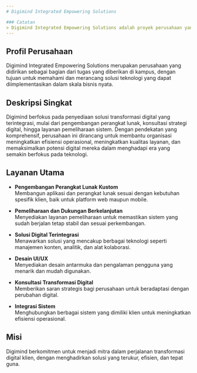 ```yaml
---
# Digimind Integrated Empowering Solutions

### Catatan
> Digimind Integrated Empowering Solutions adalah proyek perusahaan yang dirancang sebagai bagian dari tugas kuliah di kampus, dengan tujuan untuk menerapkan konsep-konsep manajemen dan teknologi dalam konteks bisnis yang nyata.
---
```


## Profil Perusahaan
Digimind Integrated Empowering Solutions merupakan perusahaan yang didirikan sebagai bagian dari tugas yang diberikan di kampus, dengan tujuan untuk memahami dan merancang solusi teknologi yang dapat diimplementasikan dalam skala bisnis nyata.

## Deskripsi Singkat
Digimind berfokus pada penyediaan solusi transformasi digital yang terintegrasi, mulai dari pengembangan perangkat lunak, konsultasi strategi digital, hingga layanan pemeliharaan sistem. Dengan pendekatan yang komprehensif, perusahaan ini dirancang untuk membantu organisasi meningkatkan efisiensi operasional, meningkatkan kualitas layanan, dan memaksimalkan potensi digital mereka dalam menghadapi era yang semakin berfokus pada teknologi.

## Layanan Utama
- **Pengembangan Perangkat Lunak Kustom**  
  Membangun aplikasi dan perangkat lunak sesuai dengan kebutuhan spesifik klien, baik untuk platform web maupun mobile.

- **Pemeliharaan dan Dukungan Berkelanjutan**  
  Menyediakan layanan pemeliharaan untuk memastikan sistem yang sudah berjalan tetap stabil dan sesuai perkembangan.

- **Solusi Digital Terintegrasi**  
  Menawarkan solusi yang mencakup berbagai teknologi seperti manajemen konten, analitik, dan alat kolaborasi.

- **Desain UI/UX**  
  Menyediakan desain antarmuka dan pengalaman pengguna yang menarik dan mudah digunakan.

- **Konsultasi Transformasi Digital**  
  Memberikan saran strategis bagi perusahaan untuk beradaptasi dengan perubahan digital.

- **Integrasi Sistem**  
  Menghubungkan berbagai sistem yang dimiliki klien untuk meningkatkan efisiensi operasional.

## Misi
Digimind berkomitmen untuk menjadi mitra dalam perjalanan transformasi digital klien, dengan menghadirkan solusi yang terukur, efisien, dan tepat guna.
